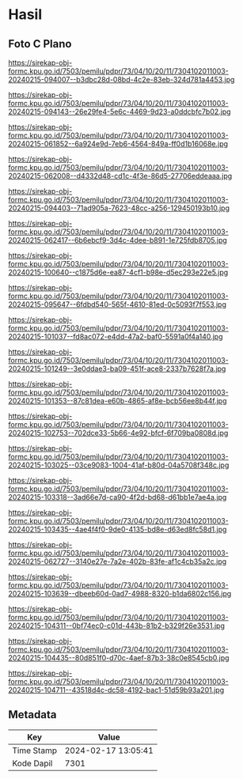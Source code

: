 # Hasil

## Foto C Plano

https://sirekap-obj-formc.kpu.go.id/7503/pemilu/pdpr/73/04/10/20/11/7304102011003-20240215-094007--b3dbc28d-08bd-4c2e-83eb-324d781a4453.jpg

https://sirekap-obj-formc.kpu.go.id/7503/pemilu/pdpr/73/04/10/20/11/7304102011003-20240215-094143--26e29fe4-5e6c-4469-9d23-a0ddcbfc7b02.jpg

https://sirekap-obj-formc.kpu.go.id/7503/pemilu/pdpr/73/04/10/20/11/7304102011003-20240215-061852--6a924e9d-7eb6-4564-849a-ff0d1b16068e.jpg

https://sirekap-obj-formc.kpu.go.id/7503/pemilu/pdpr/73/04/10/20/11/7304102011003-20240215-062008--d4332d48-cd1c-4f3e-86d5-27706eddeaaa.jpg

https://sirekap-obj-formc.kpu.go.id/7503/pemilu/pdpr/73/04/10/20/11/7304102011003-20240215-094403--71ad905a-7623-48cc-a256-129450193b10.jpg

https://sirekap-obj-formc.kpu.go.id/7503/pemilu/pdpr/73/04/10/20/11/7304102011003-20240215-062417--6b6ebcf9-3d4c-4dee-b891-1e725fdb8705.jpg

https://sirekap-obj-formc.kpu.go.id/7503/pemilu/pdpr/73/04/10/20/11/7304102011003-20240215-100640--c1875d6e-ea87-4cf1-b98e-d5ec293e22e5.jpg

https://sirekap-obj-formc.kpu.go.id/7503/pemilu/pdpr/73/04/10/20/11/7304102011003-20240215-095647--6fdbd540-565f-4610-81ed-0c5093f7f553.jpg

https://sirekap-obj-formc.kpu.go.id/7503/pemilu/pdpr/73/04/10/20/11/7304102011003-20240215-101037--fd8ac072-e4dd-47a2-baf0-5591a0f4a140.jpg

https://sirekap-obj-formc.kpu.go.id/7503/pemilu/pdpr/73/04/10/20/11/7304102011003-20240215-101249--3e0ddae3-ba09-451f-ace8-2337b7628f7a.jpg

https://sirekap-obj-formc.kpu.go.id/7503/pemilu/pdpr/73/04/10/20/11/7304102011003-20240215-101353--87c81dea-e60b-4865-af8e-bcb56ee8b44f.jpg

https://sirekap-obj-formc.kpu.go.id/7503/pemilu/pdpr/73/04/10/20/11/7304102011003-20240215-102753--702dce33-5b66-4e92-bfcf-6f709ba0808d.jpg

https://sirekap-obj-formc.kpu.go.id/7503/pemilu/pdpr/73/04/10/20/11/7304102011003-20240215-103025--03ce9083-1004-41af-b80d-04a5708f348c.jpg

https://sirekap-obj-formc.kpu.go.id/7503/pemilu/pdpr/73/04/10/20/11/7304102011003-20240215-103318--3ad66e7d-ca90-4f2d-bd68-d61bb1e7ae4a.jpg

https://sirekap-obj-formc.kpu.go.id/7503/pemilu/pdpr/73/04/10/20/11/7304102011003-20240215-103435--4ae4f4f0-9de0-4135-bd8e-d63ed8fc58d1.jpg

https://sirekap-obj-formc.kpu.go.id/7503/pemilu/pdpr/73/04/10/20/11/7304102011003-20240215-062727--3140e27e-7a2e-402b-83fe-af1c4cb35a2c.jpg

https://sirekap-obj-formc.kpu.go.id/7503/pemilu/pdpr/73/04/10/20/11/7304102011003-20240215-103639--dbeeb60d-0ad7-4988-8320-b1da6802c156.jpg

https://sirekap-obj-formc.kpu.go.id/7503/pemilu/pdpr/73/04/10/20/11/7304102011003-20240215-104311--0bf74ec0-c01d-443b-81b2-b329f26e3531.jpg

https://sirekap-obj-formc.kpu.go.id/7503/pemilu/pdpr/73/04/10/20/11/7304102011003-20240215-104435--80d851f0-d70c-4aef-87b3-38c0e8545cb0.jpg

https://sirekap-obj-formc.kpu.go.id/7503/pemilu/pdpr/73/04/10/20/11/7304102011003-20240215-104711--43518d4c-dc58-4192-bac1-51d59b93a201.jpg


## Metadata

| Key        | Value               |
| ---------- | ------------------- |
| Time Stamp | 2024-02-17 13:05:41 |
| Kode Dapil | 7301                |



